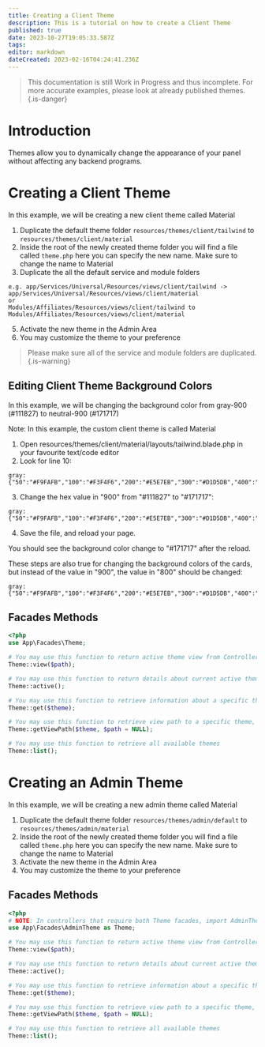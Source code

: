 ```yaml
---
title: Creating a Client Theme
description: This is a tutorial on how to create a Client Theme
published: true
date: 2023-10-27T19:05:33.587Z
tags: 
editor: markdown
dateCreated: 2023-02-16T04:24:41.236Z
---
```


> This documentation is still Work in Progress and thus incomplete. For more accurate examples, please look at already published themes.
{.is-danger}

# Introduction

Themes allow you to dynamically change the appearance of your panel without affecting any backend programs. 

# Creating a Client Theme
In this example, we will be creating a new client theme called Material 

1. Duplicate the default theme folder `resources/themes/client/tailwind` to `resources/themes/client/material`
2. Inside the root of the newly created theme folder you will find a file called `theme.php` here you can specify the new name. Make sure to change the name to Material
3. Duplicate the all the default service and module folders
```
e.g. app/Services/Universal/Resources/views/client/tailwind -> app/Services/Universal/Resources/views/client/material
or
Modules/Affiliates/Resources/views/client/tailwind to Modules/Affiliates/Resources/views/client/material
```
5. Activate the new theme in the Admin Area
6. You may customize the theme to your preference

> Please make sure all of the service and module folders are duplicated.
{.is-warning}

## Editing Client Theme Background Colors
In this example, we will be changing the background color from gray-900 (#111827) to neutral-900 (#171717)

Note: In this example, the custom client theme is called Material

1. Open resources/themes/client/material/layouts/tailwind.blade.php in your favourite text/code editor
2. Look for line 10:
```
gray: {"50":"#F9FAFB","100":"#F3F4F6","200":"#E5E7EB","300":"#D1D5DB","400":"#9CA3AF","500":"#6B7280","600":"#4B5563","700":"#374151","800":"#1F2937","900":"#111827"},
```
3. Change the hex value in "900" from "#111827" to "#171717":
```
gray: {"50":"#F9FAFB","100":"#F3F4F6","200":"#E5E7EB","300":"#D1D5DB","400":"#9CA3AF","500":"#6B7280","600":"#4B5563","700":"#374151","800":"#1F2937","900":"#171717"},
```
4. Save the file, and reload your page.

You should see the background color change to "#171717" after the reload.


These steps are also true for changing the background colors of the cards, but instead of the value in "900", the value in "800" should be changed:
```
gray: {"50":"#F9FAFB","100":"#F3F4F6","200":"#E5E7EB","300":"#D1D5DB","400":"#9CA3AF","500":"#6B7280","600":"#4B5563","700":"#374151","800":"#262626","900":"#171717"},
```

## Facades Methods
```php
<?php
use App\Facades\Theme;

# You may use this function to return active theme view from Controller
Theme::view($path);

# You may use this function to return details about current active theme
Theme::active();

# You may use this function to retrieve information about a specific theme, if theme does not exists it will display the default theme
Theme::get($theme);

# You may use this function to retrieve view path to a specific theme, additionally you may pass optional variable $path to direct to a specific folder
Theme::getViewPath($theme, $path = NULL);

# You may use this function to retrieve all available themes
Theme::list();
```

# Creating an Admin Theme
In this example, we will be creating a new admin theme called Material 

1. Duplicate the default theme folder `resources/themes/admin/default` to `resources/themes/admin/material`
2. Inside the root of the newly created theme folder you will find a file called `theme.php` here you can specify the new name. Make sure to change the name to Material
3. Activate the new theme in the Admin Area
4. You may customize the theme to your preference

## Facades Methods
```php
<?php
# NOTE: In controllers that require both Theme facades, import AdminTheme without as Theme
use App\Facades\AdminTheme as Theme;

# You may use this function to return active theme view from Controller
Theme::view($path);

# You may use this function to return details about current active theme
Theme::active();

# You may use this function to retrieve information about a specific theme, if theme does not exists it will display the default theme
Theme::get($theme);

# You may use this function to retrieve view path to a specific theme, additionally you may pass optional variable $path to direct to a specific folder
Theme::getViewPath($theme, $path = NULL);

# You may use this function to retrieve all available themes
Theme::list();
```
